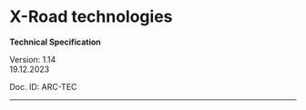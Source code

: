 # X-Road technologies

**Technical Specification**

Version: 1.14<br/>
19.12.2023
<!-- 3 pages -->
Doc. ID: ARC-TEC

---